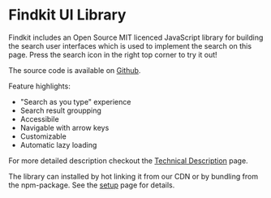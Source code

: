 # Findkit UI Library

Findkit includes an Open Source MIT licenced JavaScript library for building the
search user interfaces which is used to implement the search on this page. Press
the search icon in the right top corner to try it out!

The source code is available on
[Github](https://github.com/findkit/findkit).

Feature highlights:

- "Search as you type" experience
- Search result groupping
- Accessibile
- Navigable with arrow keys
- Customizable
- Automatic lazy loading

For more detailed description checkout the [Technical Description](/ui/tech) page.

The library can installed by hot linking it from our CDN or by bundling from the
npm-package. See the [setup](/ui/setup) page for details.
